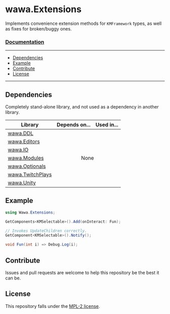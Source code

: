 # wawa.Extensions

Implements convenience extension methods for `KMFramework` types, as well as fixes for broken/buggy ones.

### [Documentation](https://github.com/Emik03/wawa/blob/main/wawa.Extensions/Documentation/Wawa.Extensions.md)

---

- [Dependencies](#dependencies)
- [Example](#example)
- [Contribute](#contribute)
- [License](#license)

---

## Dependencies

Completely stand-alone library, and not used as a dependency in another library.

<table>
    <thead>
        <tr>
            <th>Library</th>
            <th>Depends on...</th>
            <th>Used in...</th>
        </tr>
    </thead>
    <tbody>
        <tr>
            <td><a href="https://github.com/Emik03/wawa/tree/main/wawa.DDL">wawa.DDL</a></td>
            <td colspan="2" rowspan="7" style="text-align: center;">None</td>
        </tr>
        <tr>
            <td><a href="https://github.com/Emik03/wawa/tree/main/wawa.Editors">wawa.Editors</a></td>
        </tr>
        <tr>
            <td><a href="https://github.com/Emik03/wawa/tree/main/wawa.IO">wawa.IO</a></td>
        </tr>
        <tr>
            <td><a href="https://github.com/Emik03/wawa/tree/main/wawa.Modules">wawa.Modules</a></td>
        </tr>
        <tr>
            <td><a href="https://github.com/Emik03/wawa/tree/main/wawa.Optionals">wawa.Optionals</a></td>
        </tr>
        <tr>
            <td><a href="https://github.com/Emik03/wawa/tree/main/wawa.TwitchPlays">wawa.TwitchPlays</a></td>
        </tr>
        <tr>
            <td><a href="https://github.com/Emik03/wawa/tree/main/wawa.Unity">wawa.Unity</a></td>
        </tr>
    </tbody>
</table>

## Example

```csharp
using Wawa.Extensions;

GetComponents<KMSelectable>().Add(onInteract: Fun);

// Invokes UpdateChildren correctly.
GetComponent<KMSelectable>().Notify();

void Fun(int i) => Debug.Log(i);
```

## Contribute

Issues and pull requests are welcome to help this repository be the best it can be.

## License

This repository falls under the [MPL-2 license](https://www.mozilla.org/en-US/MPL/2.0/).
